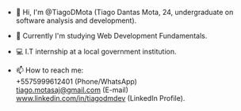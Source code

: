 - 👋 Hi, I'm @TiagoDMota (Tiago Dantas Mota, 24, undergraduate on software analysis and development).

- 🌱 Currently I'm studying Web Development Fundamentals.

- 💻 I.T internship at a local government institution.

- 📫 How to reach me:\
+5575999612401 (Phone/WhatsApp)\
tiago.motasaj@gmail.com (E-mail)\
www.linkedin.com/in/tiagodmdev (LinkedIn Profile).
